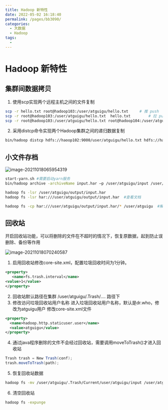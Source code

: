 ```yaml
---
title: Hadoop 新特性
date: 2022-05-02 16:18:40
permalink: /pages/bb3090/
categories:
  - 大数据
  - Hadoop
tags:
  - 
---
```

# Hadoop 新特性

## 集群间数据拷贝

1. 使用scp实现两个远程主机之间的文件复制

```sh
scp -r hello.txt root@hadoop103:/user/atguigu/hello.txt		# 推 push
scp -r root@hadoop103:/user/atguigu/hello.txt  hello.txt		# 拉 pull
scp -r root@hadoop103:/user/atguigu/hello.txt root@hadoop104:/user/atguigu   #是通过本地主机中转实现两个远程主机的文件复制；如果在两个远程主机之间ssh没有配置的情况下可以使用该方式。
```

2. 采用distcp命令实现两个Hadoop集群之间的递归数据复制

```sh
bin/hadoop distcp hdfs://haoop102:9000/user/atguigu/hello.txt hdfs://hadoop103:9000/user/atguigu/hello.txt
```

## 小文件存档

![image-20211018065954319](https://cdn.jsdelivr.net/gh/Iekrwh/images/md-images/image-20211018065954319.png)

```sh
start-yarn.sh #需要启动yarn服务
bin/hadoop archive -archiveName input.har –p /user/atguigu/input /user/atguigu/output #将/user/atguigu/input目录里的所有文件都归档为 input.har

hadoop fs -lsr /user/atguigu/output/input.har
hadoop fs -lsr har:///user/atguigu/output/input.har  #查看文档

hadoop fs -cp har:///user/atguigu/output/input.har/* /user/atguigu  #解归档文件
```



## 回收站

开启回收站功能，可以将删除的文件在不超时的情况下，恢复原数据，起到防止误删除、备份等作用

![image-20211018070240587](https://cdn.jsdelivr.net/gh/Iekrwh/images/md-images/image-20211018070240587.png)

1. 启用回收站修改core-site.xml，配置垃圾回收时间为1分钟。

```xml
<property>
   <name>fs.trash.interval</name>
<value>1</value>
</property>
```

2. 回收站默认路径在集群 /user/atguigu/.Trash/…. 路径下
3. 修改访问垃圾回收站用户名称
   进入垃圾回收站用户名称，默认是dr.who，修改为atguigu用户
   修改core-site.xml文件

```xml
<property>
  <name>hadoop.http.staticuser.user</name>
  <value>atguigu</value>
</property>
```

4. 通过java程序删除的文件不会经过回收站，需要调用moveToTrash()才进入回收站

```java
Trash trash = New Trash(conf);
trash.moveToTrash(path);
```

5. 恢复回收站数据

```sh
hadoop fs -mv /user/atguigu/.Trash/Current/user/atguigu/input /user/atguigu/input
```

6. 清空回收站

```sh
hadoop fs -expunge
```







